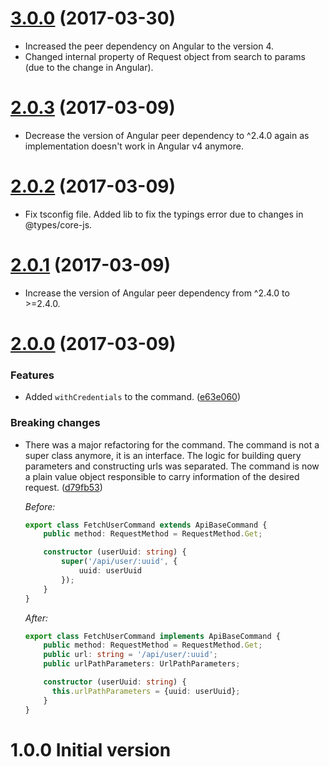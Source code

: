 <a name="3.0.0"></a>
# [3.0.0](https://github.com/erento/angular-api-client/compare/v2.0.3...v3.0.0) (2017-03-30)
- Increased the peer dependency on Angular to the version 4.
- Changed internal property of Request object from search to params (due to the change in Angular).

<a name="2.0.3"></a>
# [2.0.3](https://github.com/erento/angular-api-client/compare/v2.0.2...v2.0.3) (2017-03-09)
- Decrease the version of Angular peer dependency to ^2.4.0 again as implementation doesn't work in Angular v4 anymore.

<a name="2.0.2"></a>
# [2.0.2](https://github.com/erento/angular-api-client/compare/v2.0.1...v2.0.2) (2017-03-09)
- Fix tsconfig file. Added lib to fix the typings error due to changes in @types/core-js.

<a name="2.0.1"></a>
# [2.0.1](https://github.com/erento/angular-api-client/compare/v2.0.0...v2.0.1) (2017-03-09)
- Increase the version of Angular peer dependency from ^2.4.0 to >=2.4.0.

<a name="2.0.0"></a>
# [2.0.0](https://github.com/erento/angular-api-client/compare/v1.0.0...v2.0.0) (2017-03-09)

### Features

* Added `withCredentials` to the command. ([e63e060](https://github.com/erento/angular-api-client/commit/e63e060))

### Breaking changes

* There was a major refactoring for the command. The command is not a super class anymore, it is an interface.
The logic for building query parameters and constructing urls was separated. The command is now a plain
value object responsible to carry information of the desired request. ([d79fb53](https://github.com/erento/angular-api-client/commit/d79fb53))

  _Before:_

  ```ts
  export class FetchUserCommand extends ApiBaseCommand {
      public method: RequestMethod = RequestMethod.Get;
  
      constructor (userUuid: string) {
          super('/api/user/:uuid', {
              uuid: userUuid 
          });
      }
  }
  ```
  
  _After:_
  
  ```ts
  export class FetchUserCommand implements ApiBaseCommand {
      public method: RequestMethod = RequestMethod.Get;
      public url: string = '/api/user/:uuid';
      public urlPathParameters: UrlPathParameters;
  
      constructor (userUuid: string) {
        this.urlPathParameters = {uuid: userUuid};
      }
  }
  ```

<a name="1.0.0"></a>
# 1.0.0 Initial version